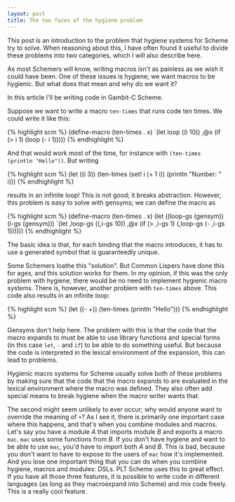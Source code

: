 ```yaml
---
layout: post
title: The two faces of the hygiene problem
---
```


This post is an introduction to the problem that hygiene systems for
Scheme try to solve. When reasoning about this, I have often found it
useful to divide these problems into two categories, which I will also
describe here.

As most Schemers will know, writing macros isn't as painless as we
wish it could have been. One of these issues is hygiene; we want
macros to be hygienic. But what does that mean and why do we want it?

In this article I'll be writing code in Gambit-C Scheme.

Suppose we want to write a macro `ten-times` that runs code ten
times. We could write it like this:

{% highlight scm %}
(define-macro (ten-times . x)
  `(let loop ((i 10))
     ,@x
     (if (> i 1)
         (loop (- i 1))))) 
{% endhighlight %}

And that would work most of the time, for instance
with `(ten-times (println "Hello"))`. But writing

{% highlight scm %}
(let ((i 3))
  (ten-times
   (set! i (+ 1 i))
   (println "Number: " i))) 
{% endhighlight %}

results in an infinite loop! This is not good; it breaks
abstraction. However, this problem is easy to solve with gensyms; we
can define the macro as

{% highlight scm %}
(define-macro (ten-times . x)
  (let ((loop-gs (gensym))
        (i-gs (gensym)))
    `(let ,loop-gs ((,i-gs 10))
        ,@x
        (if (> ,i-gs 1)
            (,loop-gs (- ,i-gs 1)))))) 
{% endhighlight %}

The basic idea is that, for each binding that the macro introduces, it
has to use a generated symbol that is guaranteedly unique.

Some Schemers loathe this "solution". But Common Lispers have done
this for ages, and this solution works for them. In my opinion, if
this was the only problem with hygiene, there would be no need to
implement hygienic macro systems. There is, however, another problem
with `ten-times` above. This code also results in an infinite loop:

{% highlight scm %}
(let ((- +))
  (ten-times (println "Hello")))
{% endhighlight %}

Gensyms don't help here. The problem with this is that the code that
the macro expands to must be able to use library functions and special
forms (in this case `let`, `-` and `if`) to be able to do something
useful. But because the code is interpreted in the lexical environment
of the expansion, this can lead to problems.

Hygienic macro systems for Scheme usually solve both of these problems
by making sure that the code that the macro expands to are evaluated
in the lexical environment where the macro was defined. They also
often add special means to break hygiene when the macro writer wants that.
 
The second might seem unlikely to ever occur; why would anyone want to
override the meaning of `+`? As I see it, there is primarily one
important case where this happens, and that's when you combine modules
and macros. Let's say you have a module *A* that imports module *B*
and exports a macro `mac`. `mac` uses some functions from *B*. If you
don't have hygiene and want to be able to use `mac`, you'd have to
import both *A* and *B*. This is bad, because you don't want to have
to expose to the users of `mac` how it's implemented. And you lose one
important thing that you can do when you combine hygiene, macros and
modules: DSLs. PLT Scheme uses this to great effect. If you have all
those three features, it is possible to write code in different
languages (as long as they macroexpand into Scheme) and mix code
freely. This is a really cool feature.
